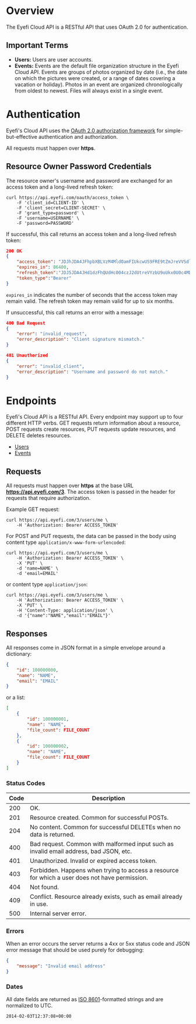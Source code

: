 # Overview

The Eyefi Cloud API is a RESTful API that uses OAuth 2.0 for authentication.

## Important Terms

* **Users:** Users are user accounts.
* **Events:** Events are the default file organization structure in the Eyefi Cloud API. Events are groups of photos organized by date (i.e., the date on which the pictures were created, or a range of dates covering a vacation or holiday). Photos in an event are organized chronologically from oldest to newest. Files will always exist in a single event.

# Authentication

Eyefi's Cloud API uses the [OAuth 2.0 authorization framework](http://tools.ietf.org/html/rfc6749) 
for simple-but-effective authentication and authorization.

All requests must happen over **https**.

## Resource Owner Password Credentials

The resource owner's username and password are exchanged for an access token 
and a long-lived refresh token:

```
curl https://api.eyefi.com/oauth/access_token \
    -F 'client_id=CLIENT-ID' \
    -F 'client_secret=CLIENT-SECRET' \
    -F 'grant_type=password' \
    -F 'username=USERNAME' \
    -F 'password=PASSWORD'
```

If successful, this call returns an access token and a long-lived refresh 
token:

```JSON
200 OK
{
    "access_token": "JDJhJDA4JFhpbXBLVzM4MldOamFIUkcwUS9FRE9tZmJreVVSdlROVWdlY0VSbGpOcjlTcGlYRlRkNzZT",
    "expires_in": 86400,
    "refresh_token":"JDJ5JDA4JHd1dzFhQUdHc004czJ2dUtreVYzbU9oUkx0U0c4MDJhTjNnWjZMc1pwYTVuTXBzRUNuYklh",
    "token_type":"Bearer"
}
```

`expires_in` indicates the number of seconds that the access token may remain 
valid. The refresh token may remain valid for up to six months.

If unsuccessful, this call returns an error with a message:

```JSON
400 Bad Request
{
    "error": "invalid_request",
    "error_description": "Client signature mismatch."
}
```

```JSON
401 Unauthorized
{
    "error": "invalid_client",
    "error_description": "Username and password do not match."
}
```

# Endpoints

Eyefi's Cloud API is a RESTful API. Every endpoint may support up to four different 
HTTP verbs. GET requests return information about a resource, POST requests 
create resources, PUT requests update resources, and DELETE deletes resources.

* [Users](endpoints/users.md)
* [Events](endpoints/events.md)

## Requests

All requests must happen over **https** at the base URL 
**https://api.eyefi.com/3**. The access token is passed in the header for 
requests that require authorization.

Example GET request:

```
curl https://api.eyefi.com/3/users/me \
    -H 'Authorization: Bearer ACCESS_TOKEN'
```

For POST and PUT requests, the data can be passed in the body using content 
type `application/x-www-form-urlencoded`:

```
curl https://api.eyefi.com/3/users/me \
    -H 'Authorization: Bearer ACCESS_TOKEN' \
    -X 'PUT' \
    -d 'name=NAME' \
    -d 'email=EMAIL'
```

or content type `application/json`:

```
curl https://api.eyefi.com/3/users/me \
    -H 'Authorization: Bearer ACCESS_TOKEN' \
    -X 'PUT' \
    -H 'Content-Type: application/json' \
    -d '{"name":"NAME","email":"EMAIL"}'
```

## Responses

All responses come in JSON format in a simple envelope around a dictionary:

```JSON
{
    "id": 100000000,
    "name": "NAME",
    "email": "EMAIL"
}
```

or a list:

```JSON
[
    {
        "id": 100000001,
        "name": "NAME",
        "file_count": FILE_COUNT
    },
    {
        "id": 100000002,
        "name": "NAME",
        "file_count": FILE_COUNT
    }
]
```

### Status Codes

| Code | Description |
|--------|-------------|
| 200 | OK. |
| 201 | Resource created. Common for successful POSTs. |
| 204 | No content. Common for successful DELETEs when no data is returned. |
| 400 | Bad request. Common with malformed input such as invalid email address, bad JSON, etc. |
| 401 | Unauthorized. Invalid or expired access token. |
| 403 | Forbidden. Happens when trying to access a resource for which a user does not have permission. |
| 404 | Not found. |
| 409 | Conflict. Resource already exists, such as email already in use. |
| 500 | Internal server error. |

### Errors

When an error occurs the server returns a 4xx or 5xx status code and JSON error message that should be used purely for debugging:

```JSON
{
    "message": "Invalid email address"
}
```

### Dates

All date fields are returned as [ISO 8601](https://www.google.com/search?q=%22ISO+8601%22)-formatted strings and are normalized to UTC.

```
2014-02-03T12:37:08+00:00
```
